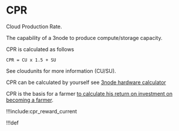 # CPR

Cloud Production Rate.

The capability of a 3node to produce compute/storage capacity.

CPR is calculated as follows

```
CPR = CU x 1.5 + SU
```

See cloudunits for more information (CU/SU).

CPR can be calculated by yourself see [3node hardware calculator](farming_hardware_calculator)

CPR is the basis for a farmer [to calculate his return on investment on becoming a farmer](farming_calculator).

<!-- See [Current CPR Reward](cpr_reward_current) for more information -->

!!!include:cpr_reward_current

!!!def